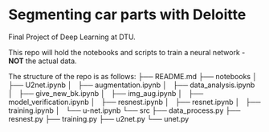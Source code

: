 # Segmenting car parts with Deloitte
Final Project of Deep Learning at DTU.

This repo will hold the notebooks and scripts to train a neural network - **NOT** the actual data. 

The structure of the repo is as follows:
├── README.md
├── notebooks
│   ├── U2net.ipynb
│   ├── augmentation.ipynb
│   ├── data_analysis.ipynb
│   ├── give_new_bk.ipynb
│   ├── img_aug.ipynb
│   ├── model_verification.ipynb
│   ├── resnest.ipynb
│   ├── resnet.ipynb
│   ├── training.ipynb
│   └── u-net.ipynb
└── src
    ├── data_process.py
    ├── resnest.py
    ├── training.py
    ├── u2net.py
    └── unet.py

